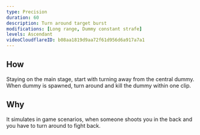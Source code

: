 ```yaml
---
type: Precision
duration: 60
description: Turn around target burst
modifications: [Long range, Dummy constant strafe]
levels: Ascendant
videoCloudflareID: b08aa1819d9aa72f61d956d6a917a7a1
---
```


## How

Staying on the main stage, start with turning away from the central dummy. When dummy is spawned, turn around and kill the dummy within one clip.

## Why

It simulates in game scenarios, when someone shoots you in the back and you have to turn around to fight back.
